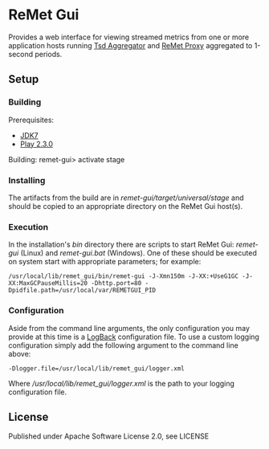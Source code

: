 ReMet Gui
=========

Provides a web interface for viewing streamed metrics from one or more application hosts running [Tsd Aggregator](../tsd/README.md) and [ReMet Proxy](../remet-proxy/README.md) aggregated to 1-second periods. 


Setup
-----

### Building

Prerequisites:
* [JDK7](http://www.oracle.com/technetwork/java/javase/downloads/jdk7-downloads-1880260.html)
* [Play 2.3.0](http://www.playframework.com/download)

Building:
    remet-gui> activate stage

### Installing

The artifacts from the build are in *remet-gui/target/universal/stage* and should be copied to an appropriate directory on the ReMet Gui host(s).

### Execution

In the installation's *bin* directory there are scripts to start ReMet Gui: *remet-gui* (Linux) and *remet-gui.bat* (Windows).  One of these should be executed on system start with appropriate parameters; for example:

    /usr/local/lib/remet_gui/bin/remet-gui -J-Xmn150m -J-XX:+UseG1GC -J-XX:MaxGCPauseMillis=20 -Dhttp.port=80 -Dpidfile.path=/usr/local/var/REMETGUI_PID

### Configuration

Aside from the command line arguments, the only configuration you may provide at this time is a [LogBack](http://logback.qos.ch/) configuration file.  To use a custom logging configuration simply add the following argument to the command line above:

    -Dlogger.file=/usr/local/lib/remet_gui/logger.xml

Where */usr/local/lib/remet_gui/logger.xml* is the path to your logging configuration file.

License
-------

Published under Apache Software License 2.0, see LICENSE
